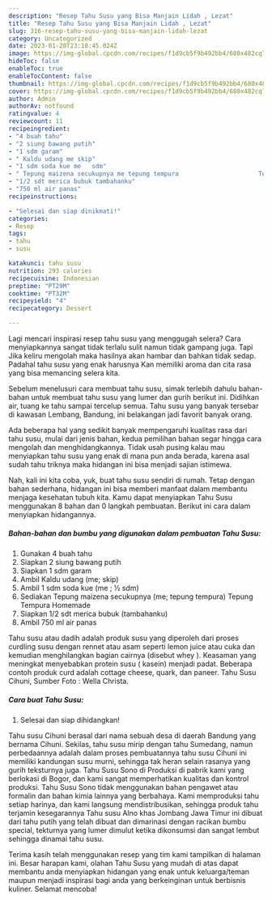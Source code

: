```yaml
---
description: "Resep Tahu Susu yang Bisa Manjain Lidah , Lezat"
title: "Resep Tahu Susu yang Bisa Manjain Lidah , Lezat"
slug: 316-resep-tahu-susu-yang-bisa-manjain-lidah-lezat
category: Uncategorized
date: 2023-01-20T23:18:45.024Z
image: https://img-global.cpcdn.com/recipes/f1d9cb5f9b492bb4/680x482cq70/tahu-susu-foto-resep-utama.jpg
hideToc: false
enableToc: true
enableTocContent: false
thumbnail: https://img-global.cpcdn.com/recipes/f1d9cb5f9b492bb4/680x482cq70/tahu-susu-foto-resep-utama.jpg
cover: https://img-global.cpcdn.com/recipes/f1d9cb5f9b492bb4/680x482cq70/tahu-susu-foto-resep-utama.jpg
author: Admin
authorAv: notfound
ratingvalue: 4
reviewcount: 11
recipeingredient:
- "4 buah tahu"
- "2 siung bawang putih"
- "1 sdm garam"
- " Kaldu udang me skip"
- "1 sdm soda kue me   sdm"
- " Tepung maizena secukupnya me tepung tempura                      Tepung Tempura Homemade"
- "1/2 sdt merica bubuk tambahanku"
- "750 ml air panas"
recipeinstructions:

- "Selesai dan siap dinikmati!"
categories:
- Resep
tags:
- tahu
- susu

katakunci: tahu susu 
nutrition: 293 calories
recipecuisine: Indonesian
preptime: "PT29M"
cooktime: "PT32M"
recipeyield: "4"
recipecategory: Dessert

---
```



Lagi mencari inspirasi resep tahu susu yang menggugah selera? Cara menyiapkannya sangat tidak terlalu sulit namun tidak gampang juga. Tapi Jika keliru mengolah maka hasilnya akan hambar dan bahkan tidak sedap. Padahal tahu susu yang enak harusnya Kan memiliki aroma dan cita rasa yang bisa memancing selera kita.


Sebelum menelusuri cara membuat tahu susu, simak terlebih dahulu bahan-bahan untuk membuat tahu susu yang lumer dan gurih berikut ini. Didihkan air, tuang ke tahu sampai tercelup semua. Tahu susu yang banyak tersebar di kawasan Lembang, Bandung, ini belakangan jadi favorit banyak orang.

Ada beberapa hal yang sedikit banyak mempengaruhi kualitas rasa dari tahu susu, mulai dari jenis bahan, kedua pemilihan bahan segar hingga cara mengolah dan menghidangkannya. Tidak usah pusing kalau mau menyiapkan tahu susu yang enak di mana pun anda berada, karena asal sudah tahu triknya maka hidangan ini bisa menjadi sajian istimewa.


Nah, kali ini kita coba, yuk, buat tahu susu sendiri di rumah. Tetap dengan bahan sederhana, hidangan ini bisa memberi manfaat dalam membantu menjaga kesehatan tubuh kita. Kamu dapat menyiapkan Tahu Susu menggunakan 8 bahan dan 0 langkah pembuatan. Berikut ini cara dalam menyiapkan hidangannya.

<!--inarticleads1-->

##### Bahan-bahan dan bumbu yang digunakan dalam pembuatan Tahu Susu:

1. Gunakan 4 buah tahu
1. Siapkan 2 siung bawang putih
1. Siapkan 1 sdm garam
1. Ambil  Kaldu udang (me; skip)
1. Ambil 1 sdm soda kue (me ; ½ sdm)
1. Sediakan  Tepung maizena secukupnya (me; tepung tempura)                      Tepung Tempura Homemade
1. Siapkan 1/2 sdt merica bubuk (tambahanku)
1. Ambil 750 ml air panas


Tahu susu atau dadih adalah produk susu yang diperoleh dari proses curdling susu dengan rennet atau asam seperti lemon juice atau cuka dan kemudian menghilangkan bagian cairnya (disebut whey ). Keasaman yang meningkat menyebabkan protein susu ( kasein) menjadi padat. Beberapa contoh produk curd adalah cottage cheese, quark, dan paneer. Tahu Susu Cihuni, Sumber Foto : Wella Christa. 

<!--inarticleads2-->

##### Cara buat Tahu Susu:


1. Selesai dan siap dihidangkan!

Tahu susu Cihuni berasal dari nama sebuah desa di daerah Bandung yang bernama Cihuni. Sekilas, tahu susu mirip dengan tahu Sumedang, namun perbedaannya adalah dalam proses pembuatannya tahu susu Cihuni ini memiliki kandungan susu murni, sehingga tak heran selain rasanya yang gurih teksturnya juga. Tahu Susu Sono di Produksi di pabrik kami yang berlokasi di Bogor, dan kami sangat memperhatikan kualitas dan kontrol produksi. Tahu Susu Sono tidak menggunakan bahan pengawet atau formalin dan bahan kimia lainnya yang berbahaya. Kami memproduksi tahu setiap harinya, dan kami langsung mendistribusikan, sehingga produk tahu terjamin kesegarannya Tahu susu Alno khas Jombang Jawa Timur ini dibuat dari tahu putih yang telah dibuat dan dimarinasi dengan racikan bumbu special, tekturnya yang lumer dimulut ketika dikonsumsi dan sangat lembut sehingga dinamai tahu susu. 

Terima kasih telah menggunakan resep yang tim kami tampilkan di halaman ini. Besar harapan kami, olahan Tahu Susu yang mudah di atas dapat membantu anda menyiapkan hidangan yang enak untuk keluarga/teman maupun menjadi inspirasi bagi anda yang berkeinginan untuk berbisnis kuliner. Selamat mencoba!
